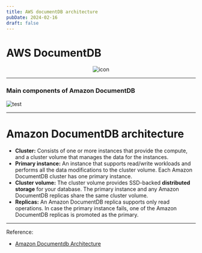 ```yaml
---
title: AWS documentDB architecture
pubDate: 2024-02-16
draft: false
---
```


# AWS DocumentDB

<center>

![icon](https://icons.terrastruct.com/aws%2FDatabase%2FAmazon-DocumentDB-MongoDB.svg) <!-- .element height="150px" width="150px" -->

</center>

---

### Main components of Amazon DocumentDB

![test](https://docs.aws.amazon.com/images/whitepapers/latest/get-started-documentdb/images/documentdb-architecture.png)

---

# Amazon DocumentDB architecture

- **Cluster:** Consists of one or more instances that provide the compute, and a cluster volume that manages the data for the instances.
- **Primary instance:** An instance that supports read/write workloads and performs all the data modifications to the cluster volume. Each Amazon DocumentDB cluster has one primary instance.
- **Cluster volume:** The cluster volume provides SSD-backed **distributed storage** for your database. The primary instance and any Amazon DocumentDB replicas share the same cluster volume.
- **Replicas:** An Amazon DocumentDB replica supports only read operations. In case the primary instance fails, one of the Amazon DocumentDB replicas is promoted as the primary.

---

Reference:

- [Amazon Documentdb Architecture](https://docs.aws.amazon.com/whitepapers/latest/get-started-documentdb/amazon-documentdb-architecture.html)
